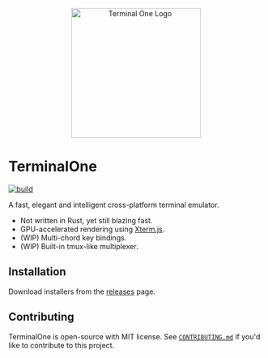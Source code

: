<p align="center">
    <img width="256" alt="Terminal One Logo" src="https://github.com/kunchenguid/TerminalOne/blob/main/apps/app/assets/icon.png?raw=true">
</p>

# TerminalOne
[![build](https://github.com/kunchenguid/TerminalOne/actions/workflows/build.yml/badge.svg)](https://github.com/kunchenguid/TerminalOne/actions/workflows/build.yml)

A fast, elegant and intelligent cross-platform terminal emulator.
* Not written in Rust, yet still blazing fast.
* GPU-accelerated rendering using [Xterm.js](https://xtermjs.org/).
* (WIP) Multi-chord key bindings.
* (WIP) Built-in tmux-like multiplexer.

## Installation

Download installers from the [releases](https://github.com/kunchenguid/TerminalOne/releases) page.

## Contributing

TerminalOne is open-source with MIT license. See [`CONTRIBUTING.md`](CONTRIBUTING.md) if you'd like to contribute to this project.

